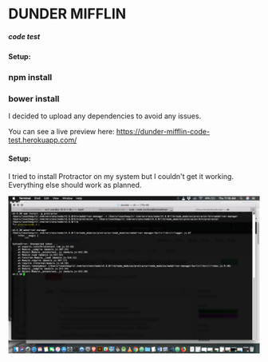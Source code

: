 # DUNDER MIFFLIN

##### code test

#### Setup:

### npm install

### bower install

I decided to upload any dependencies to avoid any issues.

You can see a live preview here:
https://dunder-mifflin-code-test.herokuapp.com/

#### Setup:

I tried to install Protractor on my system but I couldn't get it working.
Everything else should work as planned.

![Screenshot](_farmer.png)
